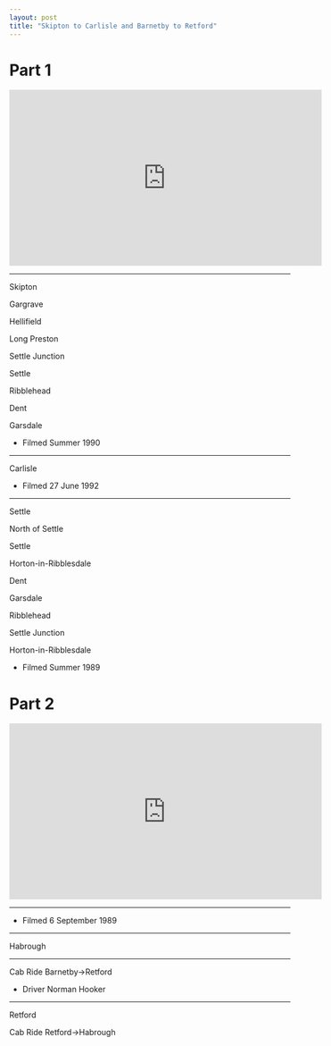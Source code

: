 ```yaml
---
layout: post
title: "Skipton to Carlisle and Barnetby to Retford"
---
```


# Part 1

<iframe width="560" height="315" src="https://www.youtube.com/embed/0s6Wh8WE-Bg" title="Skipton to Carlisle and Barnetby to Retford (Part 1)" frameBorder="0" allow="accelerometer; autoplay; clipboard-write; encrypted-media; gyroscope; picture-in-picture; web-share" allowFullScreen></iframe>

---

Skipton

Gargrave

Hellifield

Long Preston

Settle Junction

Settle

Ribblehead

Dent

Garsdale

- Filmed Summer 1990

---

Carlisle

- Filmed 27 June 1992

---

Settle

North of Settle

Settle

Horton-in-Ribblesdale

Dent

Garsdale

Ribblehead

Settle Junction

Horton-in-Ribblesdale

- Filmed Summer 1989

# Part 2

<iframe width="560" height="315" src="https://www.youtube.com/embed/TOnaym9a_TUZ8DO" title="Skipton to Carlisle and Barnetby to Retford (Part 2)" frameBorder="0" allow="accelerometer; autoplay; clipboard-write; encrypted-media; gyroscope; picture-in-picture; web-share" allowFullScreen></iframe>

---

- Filmed 6 September 1989

---

Habrough

---

Cab Ride Barnetby->Retford

- Driver Norman Hooker

---

Retford

Cab Ride Retford->Habrough
